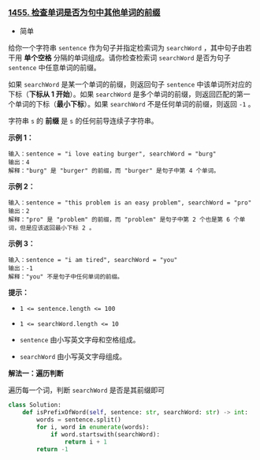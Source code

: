 ### [1455. 检查单词是否为句中其他单词的前缀](https://leetcode.cn/problems/check-if-a-word-occurs-as-a-prefix-of-any-word-in-a-sentence/)

- 简单

给你一个字符串 `sentence` 作为句子并指定检索词为 `searchWord` ，其中句子由若干用 **单个空格** 分隔的单词组成。请你检查检索词 `searchWord` 是否为句子 `sentence` 中任意单词的前缀。

如果 `searchWord` 是某一个单词的前缀，则返回句子 `sentence` 中该单词所对应的下标（**下标从 1 开始**）。如果 `searchWord` 是多个单词的前缀，则返回匹配的第一个单词的下标（**最小下标**）。如果 `searchWord` 不是任何单词的前缀，则返回 `-1` 。

字符串 `s` 的 **前缀** 是 `s` 的任何前导连续子字符串。

**示例 1：**

```
输入：sentence = "i love eating burger", searchWord = "burg"
输出：4
解释："burg" 是 "burger" 的前缀，而 "burger" 是句子中第 4 个单词。
```

**示例 2：**

```
输入：sentence = "this problem is an easy problem", searchWord = "pro"
输出：2
解释："pro" 是 "problem" 的前缀，而 "problem" 是句子中第 2 个也是第 6 个单词，但是应该返回最小下标 2 。
```

**示例 3：**

```
输入：sentence = "i am tired", searchWord = "you"
输出：-1
解释："you" 不是句子中任何单词的前缀。
```

**提示：**

- `1 <= sentence.length <= 100`
- `1 <= searchWord.length <= 10`

- `sentence` 由小写英文字母和空格组成。
- `searchWord` 由小写英文字母组成。

**解法一：遍历判断**

遍历每一个词，判断 `searchWord` 是否是其前缀即可

```python
class Solution:
    def isPrefixOfWord(self, sentence: str, searchWord: str) -> int:
        words = sentence.split()
        for i, word in enumerate(words):
            if word.startswith(searchWord):
                return i + 1
        return -1
```

